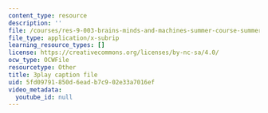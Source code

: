 ```yaml
---
content_type: resource
description: ''
file: /courses/res-9-003-brains-minds-and-machines-summer-course-summer-2015/5fd09791850d6eadb7c902e33a7016ef_2304728.srt
file_type: application/x-subrip
learning_resource_types: []
license: https://creativecommons.org/licenses/by-nc-sa/4.0/
ocw_type: OCWFile
resourcetype: Other
title: 3play caption file
uid: 5fd09791-850d-6ead-b7c9-02e33a7016ef
video_metadata:
  youtube_id: null
---
```

